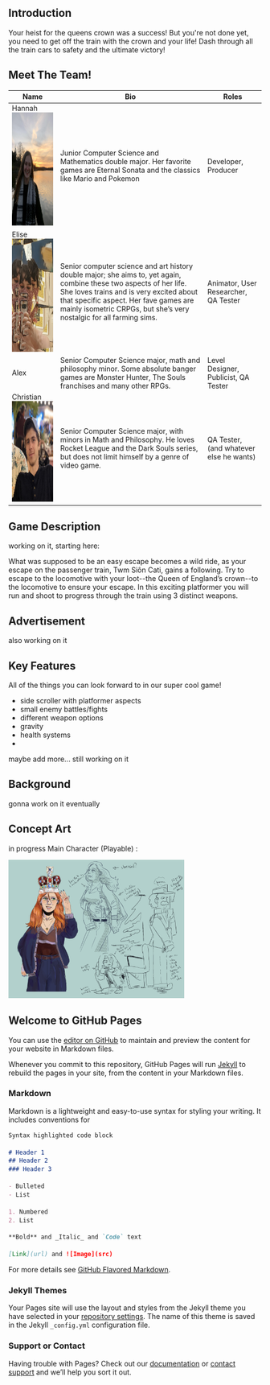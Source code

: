 ## Introduction

Your heist for the queens crown was a success!  But you're not done yet, you need to get off the train with the crown and your life!  Dash through all the train cars to safety and the ultimate victory!

## Meet The Team!

| Name | Bio | Roles |
|----|---|---|
|Hannah <img src="/assets/images/hannah_project.png" width="175" height="225"> | Junior Computer Science and Mathematics double major.  Her favorite games are Eternal Sonata and the classics like Mario and Pokemon | Developer, Producer|
| Elise <img src="/assets/images/elise_project.jpg" width="175" height="225"> | Senior computer science and art history double major; she aims to, yet again, combine these two aspects of her life. She loves trains and is very excited about that specific aspect. Her fave games are mainly isometric CRPGs, but she’s very nostalgic for all farming sims. | Animator, User Researcher, QA Tester |
| Alex | Senior Computer Science major, math and philosophy minor. Some absolute banger games are Monster Hunter, The Souls franchises and many other RPGs. | Level Designer, Publicist, QA Tester |
| Christian <img src="/assets/images/christian_project.jpg" width="200" height="200"> | Senior Computer Science major, with minors in Math and Philosophy.  He loves Rocket League and the Dark Souls series, but does not limit himself by a genre of video game. | QA Tester, (and whatever else he wants) | 

## Game Description 
working on it, starting here:

What was supposed to be an easy escape becomes a wild ride, as your escape on the passenger train, Twm Siôn Cati, gains a following. Try to escape to the locomotive with your loot--the Queen of England’s crown--to the locomotive to ensure your escape. In this exciting platformer you will run and shoot to progress through the train using 3 distinct weapons.

## Advertisement
also working on it

## Key Features
All of the things you can look forward to in our super cool game!
- side scroller with platformer aspects
- small enemy battles/fights
- different weapon options
- gravity
- health systems
-
maybe add more... still working on it

## Background
gonna work on it eventually

## Concept Art
in progress
Main Character (Playable) :

<img src="/assets/images/concept_art.png" width="350" height="275">

## Welcome to GitHub Pages

You can use the [editor on GitHub](https://github.com/hggorel/Off-The-Rails/edit/gh-pages/index.md) to maintain and preview the content for your website in Markdown files.

Whenever you commit to this repository, GitHub Pages will run [Jekyll](https://jekyllrb.com/) to rebuild the pages in your site, from the content in your Markdown files.

### Markdown

Markdown is a lightweight and easy-to-use syntax for styling your writing. It includes conventions for

```markdown
Syntax highlighted code block

# Header 1
## Header 2
### Header 3

- Bulleted
- List

1. Numbered
2. List

**Bold** and _Italic_ and `Code` text

[Link](url) and ![Image](src)
```

For more details see [GitHub Flavored Markdown](https://guides.github.com/features/mastering-markdown/).

### Jekyll Themes

Your Pages site will use the layout and styles from the Jekyll theme you have selected in your [repository settings](https://github.com/hggorel/Off-The-Rails/settings/pages). The name of this theme is saved in the Jekyll `_config.yml` configuration file.

### Support or Contact

Having trouble with Pages? Check out our [documentation](https://docs.github.com/categories/github-pages-basics/) or [contact support](https://support.github.com/contact) and we’ll help you sort it out.
